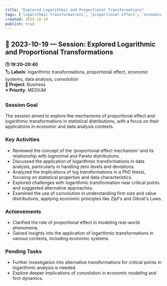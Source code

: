 ```yaml
---
title: "Explored Logarithmic and Proportional Transformations"
tags: ['logarithmic transformations', 'proportional effect', 'economic systems', 'data analysis', 'convolution']
created: 2023-10-19
publish: true
---
```


## 📅 2023-10-19 — Session: Explored Logarithmic and Proportional Transformations

**🕒 19:20–20:40**  
**🏷️ Labels**: logarithmic transformations, proportional effect, economic systems, data analysis, convolution  
**📂 Project**: Business  
**⭐ Priority**: MEDIUM  


### Session Goal
The session aimed to explore the mechanisms of proportional effect and logarithmic transformations in statistical distributions, with a focus on their applications in economic and data analysis contexts.

### Key Activities
- Reviewed the concept of the 'proportional effect mechanism' and its relationship with lognormal and Pareto distributions.
- Discussed the application of logarithmic transformations in data analysis, particularly in handling zero levels and deviations.
- Analyzed the implications of log transformations in a PhD thesis, focusing on statistical properties and data characteristics.
- Explored challenges with logarithmic transformation near critical points and suggested alternative approaches.
- Examined the use of convolution in understanding firm size and value distributions, applying economic principles like Zipf's and Gibrat's Laws.

### Achievements
- Clarified the role of proportional effect in modeling real-world phenomena.
- Gained insights into the application of logarithmic transformations in various contexts, including economic systems.

### Pending Tasks
- Further investigation into alternative transformations for critical points in logarithmic analysis is needed.
- Explore deeper implications of convolution in economic modeling and firm dynamics.

